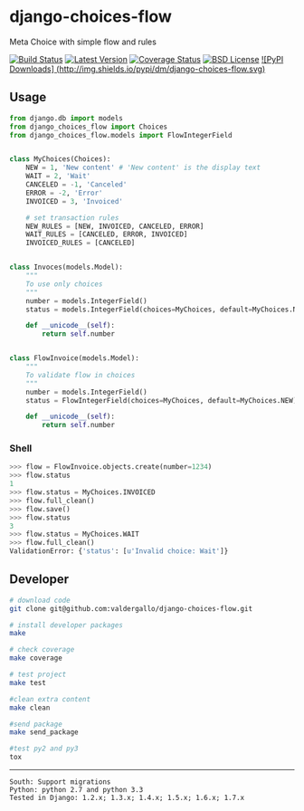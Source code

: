 django-choices-flow
==================

Meta Choice with simple flow and rules

[![Build Status](https://travis-ci.org/valdergallo/django-choices-flow.png?branch=master)](https://travis-ci.org/valdergallo/django-choices-flow)
[![Latest Version](http://img.shields.io/pypi/v/django-choices-flow.svg)](https://pypi.python.org/pypi/django-choices-flow)
[![Coverage Status](https://coveralls.io/repos/valdergallo/django-choices-flow/badge.png)](https://coveralls.io/r/valdergallo/django-choices-flow)
[![BSD License](http://img.shields.io/badge/license-BSD-yellow.svg)](http://opensource.org/licenses/BSD-3-Clause)
[![PyPI Downloads] (http://img.shields.io/pypi/dm/django-choices-flow.svg)](https://pypi.python.org/pypi/django_choices_flow)


## Usage


```python
from django.db import models
from django_choices_flow import Choices
from django_choices_flow.models import FlowIntegerField


class MyChoices(Choices):
    NEW = 1, 'New content' # 'New content' is the display text
    WAIT = 2, 'Wait'
    CANCELED = -1, 'Canceled'
    ERROR = -2, 'Error'
    INVOICED = 3, 'Invoiced'

    # set transaction rules
    NEW_RULES = [NEW, INVOICED, CANCELED, ERROR]
    WAIT_RULES = [CANCELED, ERROR, INVOICED]
    INVOICED_RULES = [CANCELED]


class Invoces(models.Model):
	"""
	To use only choices
	"""
    number = models.IntegerField()
    status = models.IntegerField(choices=MyChoices, default=MyChoices.NEW)

    def __unicode__(self):
        return self.number


class FlowInvoice(models.Model):
	"""
	To validate flow in choices
	"""
	number = models.IntegerField()
	status = FlowIntegerField(choices=MyChoices, default=MyChoices.NEW)

	def __unicode__(self):
        return self.number
```

### Shell

```python
>>> flow = FlowInvoice.objects.create(number=1234)
>>> flow.status
1
>>> flow.status = MyChoices.INVOICED
>>> flow.full_clean()
>>> flow.save()
>>> flow.status
3
>>> flow.status = MyChoices.WAIT
>>> flow.full_clean()
ValidationError: {'status': [u'Invalid choice: Wait']}
```

## Developer

```bash
# download code
git clone git@github.com:valdergallo/django-choices-flow.git

# install developer packages
make

# check coverage
make coverage

# test project
make test

#clean extra content
make clean

#send package
make send_package

#test py2 and py3
tox
```


-----------------------------------------------------------
    South: Support migrations
    Python: python 2.7 and python 3.3
    Tested in Django: 1.2.x; 1.3.x; 1.4.x; 1.5.x; 1.6.x; 1.7.x
